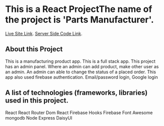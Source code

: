 
# This is a React ProjectThe name of the project is 'Parts Manufacturer'.
[Live Site Link](https://manufacturer-website-75365.web.app/).
[Server Side Code Link](https://github.com/programming-hero-web-course1/manufacturer-website-server-side-Afifa-Tazremin-Oishi).
## About this Project
 This is a manufacturing product app. This is a full stack app.
 This project has an admin panel. Where an admin can add product, make other user as an admin.
 An admin can able to change the status of a placed order.
 This app also used firebase authentication. Email/password login, Google login
## A list of technologies (frameworks, libraries) used in this project.
 React
 React Router Dom
 React Firebase Hooks
 Firebase
 Font Awesome
 mongodb
 Node
 Express
 DaisyUI

